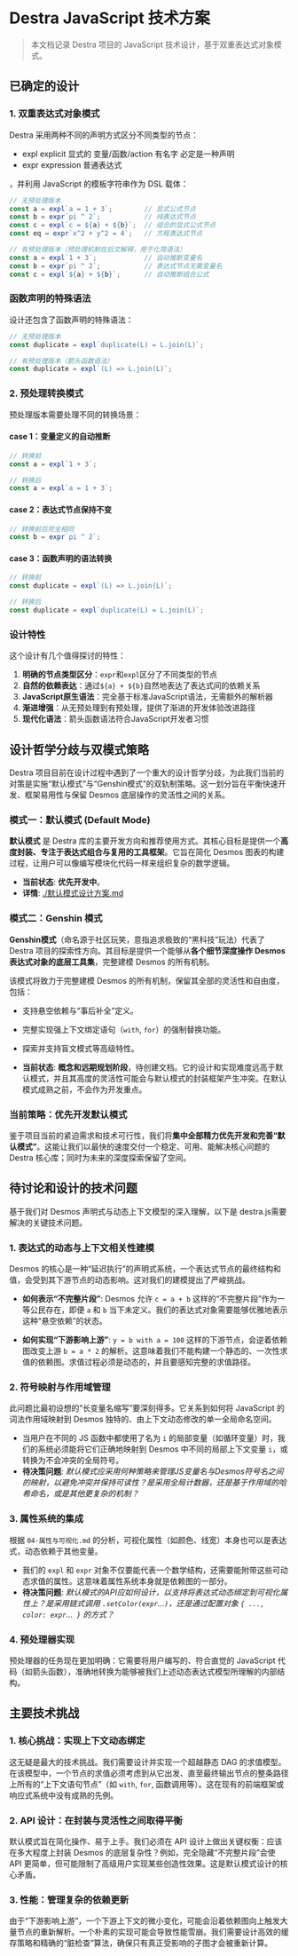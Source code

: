 # Destra JavaScript 技术方案

> 本文档记录 Destra 项目的 JavaScript 技术设计，基于双重表达式对象模式。

## 已确定的设计

### 1. 双重表达式对象模式

Destra 采用两种不同的声明方式区分不同类型的节点：
- expl explicit 显式的 变量/函数/action 有名字 必定是一种声明
- expr expression 普通表达式

，并利用 JavaScript 的模板字符串作为 DSL 载体：

```javascript
// 无预处理版本
const a = expl`a = 1 + 3`;        // 显式公式节点
const b = expr`pi ^ 2`;           // 纯表达式节点  
const c = expl`c = ${a} + ${b}`;  // 组合的显式公式节点
const eq = expr`x^2 + y^2 = 4`;   // 方程表达式节点

// 有预处理版本（预处理机制在后文解释，用于化简语法）
const a = expl`1 + 3`;            // 自动推断变量名
const b = expr`pi ^ 2`;           // 表达式节点无需变量名
const c = expl`${a} + ${b}`;      // 自动推断组合公式
```

### 函数声明的特殊语法

设计还包含了函数声明的特殊语法：

```javascript
// 无预处理版本
const duplicate = expl`duplicate(L) = L.join(L)`;

// 有预处理版本（箭头函数语法）
const duplicate = expl`(L) => L.join(L)`;
```

### 2. 预处理转换模式

预处理版本需要处理不同的转换场景：

#### case 1：变量定义的自动推断
```javascript
// 转换前
const a = expl`1 + 3`;

// 转换后
const a = expl`a = 1 + 3`;
```

#### case 2：表达式节点保持不变
```javascript
// 转换前后完全相同
const b = expr`pi ^ 2`;
```

#### case 3：函数声明的语法转换
```javascript
// 转换前
const duplicate = expl`(L) => L.join(L)`;

// 转换后
const duplicate = expl`duplicate(L) = L.join(L)`;
```

### 设计特性

这个设计有几个值得探讨的特性：

1. **明确的节点类型区分**：`expr`和`expl`区分了不同类型的节点
2. **自然的依赖表达**：通过`${a} + ${b}`自然地表达了表达式间的依赖关系
3. **JavaScript原生语法**：完全基于标准JavaScript语法，无需额外的解析器
4. **渐进增强**：从无预处理到有预处理，提供了渐进的开发体验改进路径
5. **现代化语法**：箭头函数语法符合JavaScript开发者习惯

## 设计哲学分歧与双模式策略

Destra 项目目前在设计过程中遇到了一个重大的设计哲学分歧，为此我们当前的对策是实施“默认模式”与“Genshin模式”的双轨制策略。这一划分旨在平衡快速开发、框架易用性与保留 Desmos 底层操作的灵活性之间的关系。

### 模式一：默认模式 (Default Mode)

**默认模式** 是 Destra 库的主要开发方向和推荐使用方式。其核心目标是提供一个**高度封装、专注于表达式组合与复用的工具框架**。它旨在简化 Desmos 图表的构建过程，让用户可以像编写模块化代码一样来组织复杂的数学逻辑。

- **当前状态**: **优先开发中**。
- **详情**: [./默认模式设计方案.md](./默认模式设计方案.md)

### 模式二：Genshin 模式

**Genshin模式**（命名源于社区玩笑，意指追求极致的“黑科技”玩法）代表了 Destra 项目的探索性方向。其目标是提供一个能够从**各个细节深度操作 Desmos 表达式对象的底层工具集**，完整建模 Desmos 的所有机制。

该模式将致力于完整建模 Desmos 的所有机制，保留其全部的灵活性和自由度，包括：

-   支持悬空依赖与“事后补全”定义。
-   完整实现强上下文绑定语句（`with`, `for`）的强制替换功能。
-   探索并支持盲文模式等高级特性。

- **当前状态**: **概念和远期规划阶段**，待创建文档。它的设计和实现难度远高于默认模式，并且其高度的灵活性可能会与默认模式的封装框架产生冲突。在默认模式成熟之前，不会作为开发重点。

### 当前策略：优先开发默认模式

鉴于项目当前的紧迫需求和技术可行性，我们将**集中全部精力优先开发和完善“默认模式”**。这能让我们以最快的速度交付一个稳定、可用、能解决核心问题的 Destra 核心库；同时为未来的深度探索保留了空间。

## 待讨论和设计的技术问题

基于我们对 Desmos 声明式与动态上下文模型的深入理解，以下是 destra.js需要解决的关键技术问题。

### 1. 表达式的动态与上下文相关性建模

Desmos 的核心是一种“延迟执行”的声明式系统，一个表达式节点的最终结构和值，会受到其下游节点的动态影响。这对我们的建模提出了严峻挑战。

-   **如何表示“不完整片段”**: Desmos 允许 `c = a + b` 这样的“不完整片段”作为一等公民存在，即便 `a` 和 `b` 当下未定义。我们的表达式对象需要能够优雅地表示这种“悬空依赖”的状态。

-   **如何实现“下游影响上游”**: `y = b with a = 100` 这样的下游节点，会逆着依赖图改变上游 `b = a * 2` 的解析。这意味着我们不能构建一个静态的、一次性求值的依赖图。求值过程必须是动态的，并且要感知完整的求值路径。

### 2. 符号映射与作用域管理

此问题比最初设想的“长变量名缩写”要深刻得多。它关系到如何将 JavaScript 的词法作用域映射到 Desmos 独特的、由上下文动态修改的单一全局命名空间。

-   当用户在不同的 JS 函数中都使用了名为 `i` 的局部变量（如循环变量）时，我们的系统必须能将它们正确地映射到 Desmos 中不同的局部上下文变量 `i`，或转换为不会冲突的全局符号。
-   **待决策问题**: *默认模式应采用何种策略来管理JS变量名与Desmos符号名之间的映射，以避免冲突并保持可读性？是采用全局计数器，还是基于作用域的哈希命名，或是其他更复杂的机制？*

### 3. 属性系统的集成

根据 `04-属性与可视化.md` 的分析，可视化属性（如颜色、线宽）本身也可以是表达式，动态依赖于其他变量。

-   我们的 `expl` 和 `expr` 对象不仅要能代表一个数学结构，还需要能附带这些可动态求值的属性。这意味着属性系统本身就是依赖图的一部分。
-   **待决策问题**: *默认模式的API应如何设计，以支持将表达式动态绑定到可视化属性上？是采用链式调用 `.setColor(expr`...`)`，还是通过配置对象 `{ ..., color: expr`...` }` 的方式？*

### 4. 预处理器实现

预处理器的任务现在更加明确：它需要将用户编写的、符合直觉的 JavaScript 代码（如箭头函数），准确地转换为能够被我们上述动态表达式模型所理解的内部结构。

## 主要技术挑战

### 1. 核心挑战：实现上下文动态绑定

这无疑是最大的技术挑战。我们需要设计并实现一个超越静态 DAG 的求值模型。在该模型中，一个节点的求值必须考虑到从它出发、直至最终输出节点的整条路径上所有的“上下文语句节点”（如 `with`, `for`, 函数调用等）。这在现有的前端框架或响应式系统中没有成熟的先例。

### 2. API 设计：在封装与灵活性之间取得平衡

默认模式旨在简化操作、易于上手。我们必须在 API 设计上做出关键权衡：应该在多大程度上封装 Desmos 的底层复杂性？例如，完全隐藏“不完整片段”会使 API 更简单，但可能限制了高级用户实现某些创造性效果。这是默认模式设计的核心矛盾。

### 3. 性能：管理复杂的依赖更新

由于“下游影响上游”，一个下游上下文的微小变化，可能会沿着依赖图向上触发大量节点的重新解析。一个朴素的实现可能会导致性能雪崩。我们需要设计高效的缓存策略和精确的“脏检查”算法，确保只有真正受影响的子图才会被重新计算。


